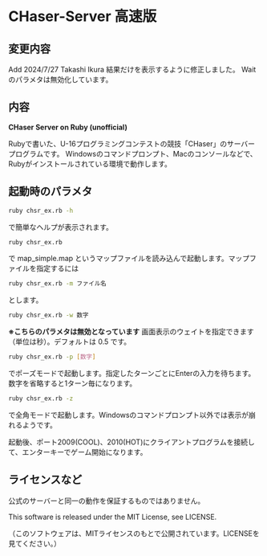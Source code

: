 # CHaser-Server 高速版

## 変更内容
Add 2024/7/27 Takashi Ikura
結果だけを表示するように修正しました。
Waitのパラメタは無効化しています。

## 内容
**CHaser Server on Ruby (unofficial)**

Rubyで書いた、U-16プログラミングコンテストの競技「CHaser」のサーバープログラムです。
Windowsのコマンドプロンプト、Macのコンソールなどで、Rubyがインストールされている環境で動作します。

## 起動時のパラメタ

```sh
ruby chsr_ex.rb -h
```

で簡単なヘルプが表示されます。

```sh
ruby chsr_ex.rb
```

で map_simple.map というマップファイルを読み込んで起動します。マップファイルを指定するには 

```sh
ruby chsr_ex.rb -m ファイル名
```

とします。

```sh
ruby chsr_ex.rb -w 数字
```

**※こちらのパラメタは無効となっています**
画面表示のウェイトを指定できます（単位は秒）。デフォルトは 0.5 です。

```sh
ruby chsr_ex.rb -p [数字]
```

でポーズモードで起動します。指定したターンごとにEnterの入力を待ちます。数字を省略すると1ターン毎になります。

```sh
ruby chsr_ex.rb -z
```

で全角モードで起動します。Windowsのコマンドプロンプト以外では表示が崩れるようです。

起動後、ポート2009(COOL)、2010(HOT)にクライアントプログラムを接続して、エンターキーでゲーム開始になります。

## ライセンスなど
公式のサーバーと同一の動作を保証するものではありません。

This software is released under the MIT License, see LICENSE.

（このソフトウェアは、MITライセンスのもとで公開されています。LICENSEを見てください。） 
